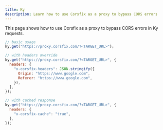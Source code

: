 ```yaml
---
title: Ky
description: Learn how to use Corsfix as a proxy to bypass CORS errors in Ky requests.
---
```


This page shows how to use Corsfix as a proxy to bypass CORS errors in Ky requests.

```javascript
// basic usage
ky.get("https://proxy.corsfix.com/?<TARGET_URL>");

// with headers override
ky.get("https://proxy.corsfix.com/?<TARGET_URL>", {
  headers: {
    "x-corsfix-headers": JSON.stringify({
      Origin: "https://www.google.com",
      Referer: "https://www.google.com",
    }),
  },
});

// with cached response
ky.get("https://proxy.corsfix.com/?<TARGET_URL>", {
  headers: {
    "x-corsfix-cache": "true",
  },
});
```
